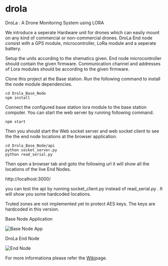 ﻿# drola
DroLa : A Drone Monitoring System using LORA

We introduce a seperate Hardware unit for drones which can easily mount on any kind of commercial or non-commercial drones. DroLa End node consist with a GPS module, microcontroller, LoRa module and a seperate battery.

Setup the units according to the shematics given. End node microcontroller should contain the given firmware. Communication channel and addresses of Lora modules should be according to the given firmware.

Clone this project at the Base station. Run the following command to install the node module dependencies.

```
cd Drola_Base_Node
npm install
```

Connect the configured base station lora module to the base station computer. You can start the web server by running following command.

```
npm start

```

Then you should start the Web socket server and web socket client to see the the end node locations at the browser application.

```
cd Drola_Base_Node/api
python socket_server.py
python read_serial.py

```

Then open a browser tab and goto the following url it will show all the locations of the live End Nodes.

http://localhost:3000/

you can test the api by running socket_client.py instead of read_serial.py . It will show you some hardcoded locations.

Truted zones are not implemented yet to protect AES keys. The keys are hardcoded in this version.
  
Base Node Application

![Base Node App](/Drola_Base_Node/Drola_snap_4.png?raw=true "Optional Title1")

DroLa End Node

![End Node](/LoRa_End_Node/Drola_end_node.jpg?raw=true "Optional Title2")

For more informationa please refer the [Wiki](https://github.com/NamalJayasuriya/drola/wiki/Drola)page.
